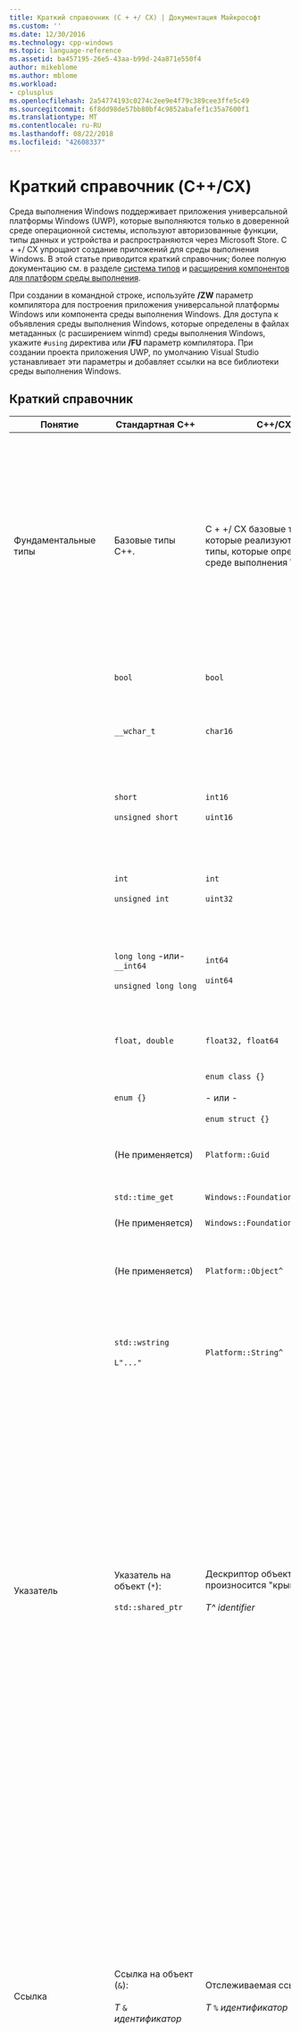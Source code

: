 ```yaml
---
title: Краткий справочник (C + +/ CX) | Документация Майкрософт
ms.custom: ''
ms.date: 12/30/2016
ms.technology: cpp-windows
ms.topic: language-reference
ms.assetid: ba457195-26e5-43aa-b99d-24a871e550f4
author: mikeblome
ms.author: mblome
ms.workload:
- cplusplus
ms.openlocfilehash: 2a54774193c0274c2ee9e4f79c389cee3ffe5c49
ms.sourcegitcommit: 6f8dd98de57bb80bf4c9852abafef1c35a7600f1
ms.translationtype: MT
ms.contentlocale: ru-RU
ms.lasthandoff: 08/22/2018
ms.locfileid: "42608337"
---
```

# <a name="quick-reference-ccx"></a>Краткий справочник (C++/CX)
Среда выполнения Windows поддерживает приложения универсальной платформы Windows (UWP), которые выполняются только в доверенной среде операционной системы, используют авторизованные функции, типы данных и устройства и распространяются через Microsoft Store. C + +/ CX упрощают создание приложений для среды выполнения Windows. В этой статье приводится краткий справочник; более полную документацию см. в разделе [система типов](../cppcx/type-system-c-cx.md) и [расширения компонентов для платформ среды выполнения](http://go.microsoft.com/fwlink/p/?linkid=228720).  
  
 При создании в командной строке, используйте **/ZW** параметр компилятора для построения приложения универсальной платформы Windows или компонента среды выполнения Windows. Для доступа к объявления среды выполнения Windows, которые определены в файлах метаданных (с расширением winmd) среды выполнения Windows, укажите `#using` директива или **/FU** параметр компилятора. При создании проекта приложения UWP, по умолчанию Visual Studio устанавливает эти параметры и добавляет ссылки на все библиотеки среды выполнения Windows.  
  
## <a name="quick-reference"></a>Краткий справочник  
  
|Понятие|Стандартная C++|C++/CX|Примечания|  
|-------------|--------------------|------------------------------------------------------------------|-------------|  
|Фундаментальные типы|Базовые типы C++.|C + +/ CX базовые типы, которые реализуют базовые типы, которые определены в среде выполнения Windows.|`default` Содержит пространство имен C + +/ CX встроенные базовые типы. Компилятор неявно сопоставляет C + +/ CX фундаментальные типы со стандартными типами C++.<br /><br /> `Platform` Семейства пространств имен содержит типы, которые реализуют базовые типы среды выполнения Windows.|  
||`bool`|`bool`|8-битовое логическое значение.|  
||`__wchar_t`|`char16`|16-битовое нечисловое значение, представляющее кодовую точку Юникода (UTF-16).|  
||`short`<br /><br /> `unsigned short`|`int16`<br /><br /> `uint16`|16-разрядное знаковое целое число.<br /><br /> 16-разрядное целое число без знака.|  
||`int`<br /><br /> `unsigned int`|`int`<br /><br /> `uint32`|32-разрядное знаковое целое число.<br /><br /> 32-разрядное целое число без знака.|  
||`long long` -или- `__int64`<br /><br /> `unsigned long long`|`int64`<br /><br /> `uint64`|64-разрядное целое число со знаком.<br /><br /> 64-разрядное целое число без знака.|  
||`float, double`|`float32, float64`|32-битовое число с плавающей запятой или 64-битовое число IEEE 754 с плавающей запятой.|  
||`enum {}`|`enum class {}`<br /><br /> - или -<br /><br /> `enum struct {}`|32-битовое перечисление.|  
||(Не применяется)|`Platform::Guid`|128-битовое нечисловое значение (GUID) в пространстве имен `Platform` .|  
||`std::time_get`|`Windows::Foundation::DateTime`|Структура даты и времени.|  
||(Не применяется)|`Windows::Foundation::TimeSpan`|Структура интервала времени.|  
||(Не применяется)|`Platform::Object^`|Подсчетом ссылок базового объекта в представлении C++ системы типов среды выполнения Windows.|  
||`std::wstring`<br /><br /> `L"..."`|`Platform::String^`|`Platform::String^` — неизменяемая последовательность символов Юникода с подсчетом ссылок, представляющая текст.|  
|Указатель|Указатель на объект (`*`):<br /><br /> `std::shared_ptr`|Дескриптор объекта (`^`, произносится "крышка"):<br /><br /> *T^ identifier*|Все классы среды выполнения Windows, объявляются с помощью модификатора дескриптора объекта. Доступ к членам объекта осуществляется с помощью оператора доступа к членам класса в виде стрелки (`->`).<br /><br /> Модификатор hat означает «counted указатель на объект среды выполнения Windows, для которого автоматически ссылку». Точнее, дескриптор объекта объявляет, что компилятор должен вставлять код для автоматического управления подсчетом ссылок на объект и удаления объекта при нулевом количестве ссылок.|  
|Ссылка|Ссылка на объект (`&`):<br /><br /> *T* `&` *идентификатор*|Отслеживаемая ссылка (`%`):<br /><br /> *T* `%` *идентификатор*|Единственная среда выполнения Windows, которые типы могут объявляться с помощью отслеживания ссылаться на модификатор. Доступ к членам объекта осуществляется с помощью оператора доступа к членам класса в виде точки (`.`).<br /><br /> Отслеживаемая ссылка — «ссылка на объект среды выполнения Windows, для которого автоматически счетчик ссылок». Точнее, отслеживаемая ссылка объявляет, что компилятор должен вставлять код для автоматического управления подсчетом ссылок на объект и удаления объекта при нулевом количестве ссылок.|  
|объявление динамического типа|`new`|`ref new`|Выделяет объект среды выполнения Windows и затем возвращает дескриптор этого объекта.|  
|управление временем жизни объекта|`delete` *идентификатор*<br /><br /> `delete[]`  *идентификатор*|(Вызывает деструктор.)|Время жизни определяется подсчетом ссылок. Вызов для удаления вызывает деструктор, но не освобождает память.|  
|Объявление массива|*T  identifier* `[]`<br /><br /> `std::array` *идентификатор*|`Array<` *T* `^>^` *идентификатор* `(` *size* `)`<br /><br /> - или -<br /><br /> `WriteOnlyArray<` *T* `^>`  *идентификатор* `(` *size* `)`|Объявляет одномерный изменяемым или доступный только для записи массив типа T^. Сам массив является объектом с подсчетом ссылок, который должен быть объявлен с модификатором дескриптора объекта.<br /><br /> (Объявления массива используют класс заголовка шаблона, который находится в пространстве имен `Platform` .)|  
|объявление класса|`class`  *идентификатор* `{}`<br /><br /> `struct` *идентификатор* `{}`|`ref class` *идентификатор* `{}`<br /><br /> `ref struct` *идентификатор* `{}`|Объявляет класс среды выполнения с закрытым доступом по умолчанию.<br /><br /> Объявляет класс среды выполнения с открытым доступом по умолчанию.|  
|объявление структуры|`struct` *идентификатор* `{}`<br /><br /> (т.е. простой структуры данных (POD))|`value class` *идентификатор* `{}`<br /><br /> `value struct` *идентификатор* `{}`|Объявляет простую структуру данных с закрытым доступом по умолчанию.<br /><br /> В метаданных Windows может быть представлен класс значений, но не стандартный класс C++.<br /><br /> Объявляет простую структуру данных с открытым доступом по умолчанию.<br /><br /> В метаданных Windows может быть представлена структура значения, но не стандартная структура C++.|  
|объявление интерфейса|абстрактный класс, который содержит только чистые виртуальные функции.|`interface class` *идентификатор* `{}`<br /><br /> `interface struct` *идентификатор* `{}`|Объявляет интерфейс с закрытым доступом по умолчанию.<br /><br /> Объявляет интерфейс с открытым доступом по умолчанию.|  
|делегат|`std::function`|`public delegate` *return-type* *delegate-type-identifier* `(` *[ parameters ]* `);`|Объявляет объект, который может вызываться, как вызов функции.|  
|событие|(Не применяется)|`event` *delegate-type-identifier* *event-identifier* `;`<br /><br /> *delegate-type-identifier* *delegate-identifier* = `ref new`*delegate-type-identifier*`( this`*[, parameters]*`);`<br /><br /> *event-identifier* `+=` *delegate-identifier* `;`<br /><br /> - или -<br /><br /> `EventRegistrationToken` *token-identifier* = *obj*`.`*event-identifier*`+=`*delegate-identifier*`;`<br /><br /> - или -<br /><br /> `auto` *токен идентификатор* = *obj*. *идентификатор события*`::add(`*идентификатора делегата*`);`<br /><br /> *obj* `.` *event-identifier* `-=` *token-identifier* `;`<br /><br /> - или -<br /><br /> *obj* `.` *event-identifier* `::remove(` *token-identifier* `);`|Объявляет объект события, в котором хранится коллекция обработчиков событий (делегатов), которые вызываются при возникновении события.<br /><br /> Создает обработчик событий.<br /><br /> Добавляет обработчик событий.<br /><br /> Добавление обработчика событий возвращает токен события (*token-identifier*). Если планируется явно удалить обработчик событий, следует сохранить токен события для последующего использования.<br /><br /> Удаляет обработчик событий.<br /><br /> Чтобы удалить обработчик событий, необходимо указать токен события, который был сохранен при добавлении обработчика событий.|  
|свойство;|(Не применяется)|`property` *T* *identifier*;<br /><br /> `property` *T* *идентификатор* `[` *индекс* `];`<br /><br /> `property` *T* `default[` *индекс* `];`|Объявляет, что доступ к функции-члену класса или объекта осуществляется с помощью того же синтаксиса, который используется для доступа к элементу данных или индексированному элементу массива.<br /><br /> Объявляет свойство функции-члена класса или объекта.<br /><br /> Объявляет индексированное свойство функции-члена объекта.<br /><br /> Объявляет индексированное свойство функции-члена класса.|  
|Параметризованный тип|шаблоны|`generic <typename` *T* `> interface class` *идентификатор* `{}`<br /><br /> `generic <typename` *T* `> delegate` *[return-type]* *delegate-identifier* `() {}`|Объявляет параметризованный класс интерфейса.<br /><br /> Объявляет параметризованный делегат.|  
|Типы значений, допускающие значение NULL|`boost::optional<T>`|[Platform::IBox \<T >](../cppcx/platform-ibox-interface.md)|Позволяет переменным скалярных типов и структур значений иметь значение `nullptr`.|  
  
## <a name="see-also"></a>См. также  
 [Справочник по языку Visual C++](../cppcx/visual-c-language-reference-c-cx.md)